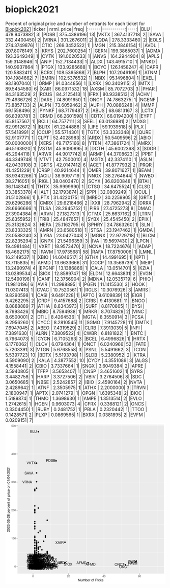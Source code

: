# biopick2021
Percent of original price and number of entrants for each ticket for [Biopick2021](https://twitter.com/hashtag/Biopick2021)
|ticker |  nrml_price| freq|
|:------|-----------:|----:|
|BLU    | 478.9473882|    3|
|PDSB   | 375.4386196|   13|
|VKTX   | 367.4137718|    2|
|SAVA   | 332.4400450|    2|
|VRNA   | 301.2676011|    2|
|LQDA   | 278.3333460|    2|
|EOLS   | 274.3749876|    1|
|CTIC   | 269.3452522|    1|
|IMGN   | 215.3846154|    1|
|AVDL   | 207.8078149|    3|
|KRYS   | 202.7600254|    1|
|GERN   | 199.3865037|    1|
|ADMA   | 193.3649349|    1|
|CYTK   | 191.0020533|    1|
|ANVS   | 164.2944904|    8|
|APLS   | 159.3148946|    1|
|ANIP   | 152.7134433|    1|
|ALDX   | 143.4915710|    1|
|MNKD   | 140.9937864|    1|
|PTGX   | 133.9285688|    1|
|BCYC   | 126.1458247|    4|
|CAPR   | 120.5882411|    3|
|BCRX   | 108.5365868|    7|
|BLPH   | 107.2046109|    1|
|ATNM   | 104.1984662|    7|
|BMRN   | 102.5376532|    1|
|NBIX   |  95.1496804|    1|
|EXEL   |  93.1807040|    1|
|ORMP   |  91.0344856|    1|
|LXRX   |  90.3409115|    2|
|IMTX   |  89.5454580|    6|
|XAIR   |  86.0971532|   18|
|AXSM   |  85.7072703|    3|
|PHAR   |  84.3163529|    2|
|RCUS   |  84.2125413|    1|
|IFRX   |  80.9338513|    2|
|ACHV   |  79.4936726|    2|
|DARE   |  74.8091650|    1|
|ONCY   |  74.7863275|    1|
|NGENF  |  73.8857133|    2|
|ALPN   |  73.6059462|    2|
|AUPH   |  70.0886248|    4|
|IMMP   |  69.1558496|    2|
|PYNKF  |  68.7179487|    2|
|ABUS   |  68.6813167|    3|
|LCTX   |  66.8393781|    3|
|CRMD   |  66.2601598|    1|
|CDTX   |  66.0194200|    1|
|EYPT   |  65.8157567|    1|
|BCLI   |  64.7577111|    3|
|SEEL   |  63.0136981|    2|
|MDXG   |  62.9912672|    1|
|BLRX   |  61.2244886|    3|
|LIFE   |  59.1939518|    5|
|PLX    |  57.5418991|    2|
|OCUP   |  55.5714301|    1|
|TGTX   |  53.3333348|    8|
|QURE   |  52.9107771|    1|
|CLPT   |  52.4028983|    3|
|ARDX   |  50.5409596|    2|
|ABIO   |  50.0000000|    1|
|XERS   |  49.7175166|    8|
|YTEN   |  47.3861724|    1|
|AMRX   |  46.5163920|    1|
|VSTM   |  45.9090895|    3|
|DCTH   |  45.6002368|    3|
|SDGR   |  45.2944118|    1|
|ARWR   |  44.9017742|    8|
|ARMP   |  44.3708623|    2|
|PPBT   |  44.3349748|    1|
|VTVT   |  42.7500010|    4|
|MGTX   |  42.3374110|    1|
|ASLN   |  42.0430108|    3|
|GRTS   |  42.0147412|    6|
|ACET   |  41.8777932|    2|
|PRQR   |  41.4251229|    1|
|CRSP   |  40.9214644|    1|
|OMER   |  39.8071627|    1|
|BEAM   |  38.9343266|    1|
|ACIU   |  38.9097719|    1|
|NNOX   |  38.2764644|    1|
|NWBO   |  38.2716051|    9|
|RIGL   |  38.0403470|    2|
|SCYX   |  36.8200848|    1|
|BTAI   |  36.1148341|    1|
|THTX   |  35.9999990|    1|
|CTSO   |  34.6475524|    1|
|CLSD   |  33.3853378|    4|
|ALT    |  32.1793874|    2|
|SPPI   |  32.0809249|    1|
|OCUL   |  31.5102866|    1|
|LPTX   |  31.4220175|   11|
|MREO   |  30.2259905|    8|
|GRTX   |  29.6296286|    1|
|CMRX   |  29.6218466|    2|
|XXII   |  28.7962942|    2|
|DRRX   |  28.6666666|    1|
|TLSA   |  28.2945752|    1|
|PIRS   |  27.4725273|    8|
|DMAC   |  27.3904384|    6|
|ARVN   |  27.1827313|    1|
|CTMX   |  25.6637162|    3|
|LTRN   |  25.6355952|    1|
|TRIB   |  25.4847657|    1|
|SYBX   |  25.4545450|    2|
|EPIX   |  25.3132824|    3|
|HEPA   |  25.1162795|    6|
|SPHRY  |  24.7863260|    1|
|SLN    |  23.8333325|    1|
|AMRN   |  23.6580518|    1|
|STSA   |  23.1947462|    1|
|GMDA   |  23.0588240|    3|
|LYRA   |  23.0427043|    2|
|MGNX   |  22.9729718|    1|
|BLCM   |  22.8235294|    2|
|GNPX   |  21.5496359|    3|
|IVA    |  19.5697430|    2|
|LPCN   |  19.4981484|    1|
|VXRT   |  18.9573470|    2|
|NCNA   |  18.7224676|    1|
|ADAP   |  18.4692175|   12|
|PAVM   |  17.9735681|   58|
|RAFA   |  17.8750006|    1|
|LMNL   |  16.2149537|    1|
|XBIO   |  14.6046517|    2|
|GTHX   |  14.4991695|    1|
|KPTI   |  13.7115835|    9|
|AFMD   |  13.6633666|   31|
|COCP   |  13.3569739|    1|
|MEIP   |  13.2490974|    4|
|EPGNF  |  13.1386866|    1|
|CALA   |  13.0514701|    5|
|KZIA   |  13.0289534|    4|
|SIOX   |  12.8589747|   18|
|ELDN   |  12.6643831|    2|
|EVGN   |  12.5490196|    1|
|CANF   |  12.3756904|    2|
|MDNA   |  12.0535719|    6|
|PHIO   |  11.9810196|    6|
|AVIR   |  11.2988895|    1|
|PGEN   |  11.1415530|    3|
|HOOK   |  11.0307413|    1|
|CVAC   |  10.7520561|    1|
|RGLS   |  10.3076926|    3|
|AMRS   |   9.8290598|    1|
|CASI   |   9.6491228|    1|
|APTO   |   9.6109839|   12|
|EIGR   |   9.4262295|    2|
|CRDF   |   9.4157688|    2|
|CRIS   |   9.4130681|   11|
|BNGO   |   8.8888889|    7|
|ATHA   |   8.8343973|    1|
|SURF   |   8.8170865|    1|
|BYSI   |   8.7993426|    1|
|MBIO   |   8.7594938|    1|
|MRKR   |   8.7074829|    2|
|VINC   |   8.6500001|    2|
|DTIL   |   8.4264536|    1|
|MGTA   |   8.3550914|    3|
|PCSA   |   8.2956260|    1|
|CYCC   |   8.2810545|   11|
|SGMO   |   7.9145728|   11|
|DMTK   |   7.6947045|    2|
|ABEO   |   7.4319529|    2|
|CLRB   |   7.3913039|    5|
|INFI   |   7.3891630|    1|
|ALRN   |   7.3809522|    4|
|CWBR   |   6.8181822|    1|
|BNTC   |   6.7964073|    5|
|CYCN   |   6.7105263|    3|
|BCEL   |   6.4996826|    1|
|HRTX   |   6.1776062|    1|
|CLOV   |   6.0794364|    1|
|ONCT   |   6.0240966|   52|
|FATE   |   5.7203391|    3|
|VTGN   |   5.6768558|    3|
|PSNL   |   5.5491662|    3|
|TCON   |   5.5397723|   10|
|BDTX   |   5.5193798|    1|
|SLDB   |   5.2380952|    2|
|KTRA   |   4.5909090|    2|
|KALA   |   4.3877552|   10|
|CYDY   |   4.3551089|    3|
|ALGS   |   4.1558441|    2|
|CBIO   |   3.7337664|    1|
|SNGX   |   3.6049384|    2|
|APRE   |   3.5940805|    1|
|TFFP   |   3.5653407|    1|
|CNSP   |   3.4651602|    1|
|SYRS   |   3.4482758|    1|
|HARP   |   3.3727506|    2|
|VBIV   |   3.2764506|    8|
|SDC    |   3.0650685|    1|
|NBSE   |   2.5242857|    2|
|IBIO   |   2.4590164|    2|
|NVTA   |   2.4289642|    1|
|ATNF   |   2.3505975|    1|
|ATHX   |   2.2000000|    3|
|TRVN   |   2.1800947|    1|
|APTX   |   2.0741279|    1|
|OPGN   |   1.6395348|    2|
|BIOC   |   1.5189874|    1|
|THMO   |   1.3698630|    1|
|AMPE   |   1.3513514|    2|
|EVLO   |   1.2742615|    1|
|HGEN   |   0.9603073|    4|
|CFRX   |   0.3368121|    2|
|ONCS   |   0.3304450|    1|
|RUBY   |   0.2481752|    1|
|PBLA   |   0.2320442|    1|
|TTOO   |   0.1428571|    2|
|PLXP   |   0.0869565|    1|
|BXRX   |   0.0381895|    2|
|EVFM   |   0.0209151|    7|
![retvspicks](biopicks.png?raw=true)
